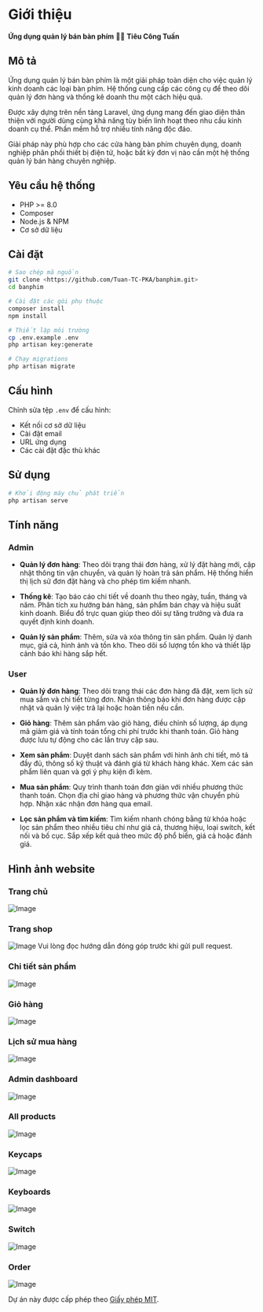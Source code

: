 # Giới thiệu
**Ứng dụng quản lý bán bàn phím**
👨‍💻 **Tiêu Công Tuấn**
## Mô tả

Ứng dụng quản lý bán bàn phím là một giải pháp toàn diện cho việc quản lý kinh doanh các loại bàn phím. Hệ thống cung cấp các công cụ để theo dõi quản lý đơn hàng và thống kê doanh thu một cách hiệu quả.

Được xây dựng trên nền tảng Laravel, ứng dụng mang đến giao diện thân thiện với người dùng cùng khả năng tùy biến linh hoạt theo nhu cầu kinh doanh cụ thể. Phần mềm hỗ trợ nhiều tính năng độc đáo.

Giải pháp này phù hợp cho các cửa hàng bàn phím chuyên dụng, doanh nghiệp phân phối thiết bị điện tử, hoặc bất kỳ đơn vị nào cần một hệ thống quản lý bán hàng chuyên nghiệp.

## Yêu cầu hệ thống

- PHP >= 8.0
- Composer
- Node.js & NPM
- Cơ sở dữ liệu

## Cài đặt

```bash
# Sao chép mã nguồn
git clone <https://github.com/Tuan-TC-PKA/banphim.git>
cd banphim

# Cài đặt các gói phụ thuộc
composer install
npm install

# Thiết lập môi trường
cp .env.example .env
php artisan key:generate

# Chạy migrations
php artisan migrate
```

## Cấu hình

Chỉnh sửa tệp `.env` để cấu hình:
- Kết nối cơ sở dữ liệu
- Cài đặt email
- URL ứng dụng
- Các cài đặt đặc thù khác

## Sử dụng

```bash
# Khởi động máy chủ phát triển
php artisan serve
```

## Tính năng
### Admin
- **Quản lý đơn hàng**: Theo dõi trạng thái đơn hàng, xử lý đặt hàng mới, cập nhật thông tin vận chuyển, và quản lý hoàn trả sản phẩm. Hệ thống hiển thị lịch sử đơn đặt hàng và cho phép tìm kiếm nhanh.

- **Thống kê**: Tạo báo cáo chi tiết về doanh thu theo ngày, tuần, tháng và năm. Phân tích xu hướng bán hàng, sản phẩm bán chạy và hiệu suất kinh doanh. Biểu đồ trực quan giúp theo dõi sự tăng trưởng và đưa ra quyết định kinh doanh.

- **Quản lý sản phẩm**: Thêm, sửa và xóa thông tin sản phẩm. Quản lý danh mục, giá cả, hình ảnh và tồn kho. Theo dõi số lượng tồn kho và thiết lập cảnh báo khi hàng sắp hết.
### User
- **Quản lý đơn hàng**: Theo dõi trạng thái các đơn hàng đã đặt, xem lịch sử mua sắm và chi tiết từng đơn. Nhận thông báo khi đơn hàng được cập nhật và quản lý việc trả lại hoặc hoàn tiền nếu cần.

- **Giỏ hàng**: Thêm sản phẩm vào giỏ hàng, điều chỉnh số lượng, áp dụng mã giảm giá và tính toán tổng chi phí trước khi thanh toán. Giỏ hàng được lưu tự động cho các lần truy cập sau.

- **Xem sản phẩm**: Duyệt danh sách sản phẩm với hình ảnh chi tiết, mô tả đầy đủ, thông số kỹ thuật và đánh giá từ khách hàng khác. Xem các sản phẩm liên quan và gợi ý phụ kiện đi kèm.

- **Mua sản phẩm**: Quy trình thanh toán đơn giản với nhiều phương thức thanh toán. Chọn địa chỉ giao hàng và phương thức vận chuyển phù hợp. Nhận xác nhận đơn hàng qua email.

- **Lọc sản phẩm và tìm kiếm**: Tìm kiếm nhanh chóng bằng từ khóa hoặc lọc sản phẩm theo nhiều tiêu chí như giá cả, thương hiệu, loại switch, kết nối và bố cục. Sắp xếp kết quả theo mức độ phổ biến, giá cả hoặc đánh giá.

## Hình ảnh website
### Trang chủ
![Image](https://github.com/user-attachments/assets/af2252c7-0c9b-4fc5-9ae5-900fb5d689ff)

### Trang shop
![Image](https://github.com/user-attachments/assets/3d512006-bdc9-4a5f-916e-ca3d70e02f59)
Vui lòng đọc hướng dẫn đóng góp trước khi gửi pull request.

### Chi tiết sản phẩm
![Image](https://github.com/user-attachments/assets/c7feb6c0-50a2-470f-9570-14ba24b5a7f5)

### Giỏ hàng
![Image](https://github.com/user-attachments/assets/fb2a4295-505a-49ba-98c0-bc5a07748f1c)

### Lịch sử mua hàng
![Image](https://github.com/user-attachments/assets/fb2a4295-505a-49ba-98c0-bc5a07748f1c)

### Admin dashboard
![Image](https://github.com/user-attachments/assets/10959f40-1969-4b39-9f45-86f0e2e34de7)

### All products
![Image](https://github.com/user-attachments/assets/bc6a60bd-1219-4e27-9369-cde7a0e15c77)

### Keycaps
![Image](https://github.com/user-attachments/assets/a4c82780-a000-4a51-931a-bbbec08f2265)

### Keyboards
![Image](https://github.com/user-attachments/assets/424cf833-9762-4d1c-bcb5-879646c0400b)

### Switch
![Image](https://github.com/user-attachments/assets/71a55e1d-f2a6-4064-81f7-8eaca4916aba)

### Order
![Image](https://github.com/user-attachments/assets/76b65fc9-38b6-4b38-8096-e7d146357915)

Dự án này được cấp phép theo [Giấy phép MIT](LICENSE).

